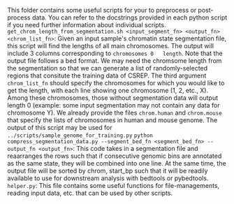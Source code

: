 This folder contains some useful scripts for your to preprocess or post-process data. You can refer to the docstrings provided in each python script if you need further information about individual scripts. 
```get_chrom_length_from_segmentation.sh <input_segment_fn> <output_fn> <chrom_list_fn>```: Given an input sample's chromatin state segmentation file, this script will find the lengths of all main chromosomes. The output will include 3 columns corresponding to ```chromosomes	0	length```. Note that the output file follows a bed format. We may need the chromsome length from the segmentation so that we can generate a list of randomly-selected regions that consitute the training data of CSREP. The third argument ```chrom_list_fn``` should specify the chromosomes for which you would like to get the length, with each line showing one chromosome (1, 2, etc., X). Among these chromosomes, those without segmentation data will output length 0 (example: some input segmentation may not contain any data for chromosome Y). We already provide the files ```chrom.human``` and ```chrom.mouse``` that specify the lists of chromosomes in human and mouse genome. The output of this script may be used for ```../scripts/sample_genome_for_training.py``` 
```python compress_segmentation_data.py --segment_bed_fn <segment_bed_fn> --output_fn <output_fn>```: This code takes in a segmentation file and reaarranges the rows such that if consecutive genomic bins are annotated as the same state, they will be combined into one line. At the same time, the output file will be sorted by chrom, start_bp such that it will be readily available to use for downstream analysis with bedtools or pybedtools. 
```helper.py```: This file contains some useful functions for file-managements, reading input data, etc. that can be used by other scripts. 
